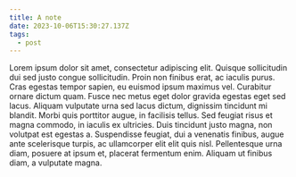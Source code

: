 ```yaml
---
title: A note
date: 2023-10-06T15:30:27.137Z
tags:
  - post
---
```

Lorem ipsum dolor sit amet, consectetur adipiscing elit. Quisque sollicitudin dui sed justo congue sollicitudin. Proin non finibus erat, ac iaculis purus. Cras egestas tempor sapien, eu euismod ipsum maximus vel. Curabitur ornare dictum quam. Fusce nec metus eget dolor gravida egestas eget sed lacus. Aliquam vulputate urna sed lacus dictum, dignissim tincidunt mi blandit. Morbi quis porttitor augue, in facilisis tellus. Sed feugiat risus et magna commodo, in iaculis ex ultricies. Duis tincidunt justo magna, non volutpat est egestas a. Suspendisse feugiat, dui a venenatis finibus, augue ante scelerisque turpis, ac ullamcorper elit elit quis nisl. Pellentesque urna diam, posuere at ipsum et, placerat fermentum enim. Aliquam ut finibus diam, a vulputate magna.